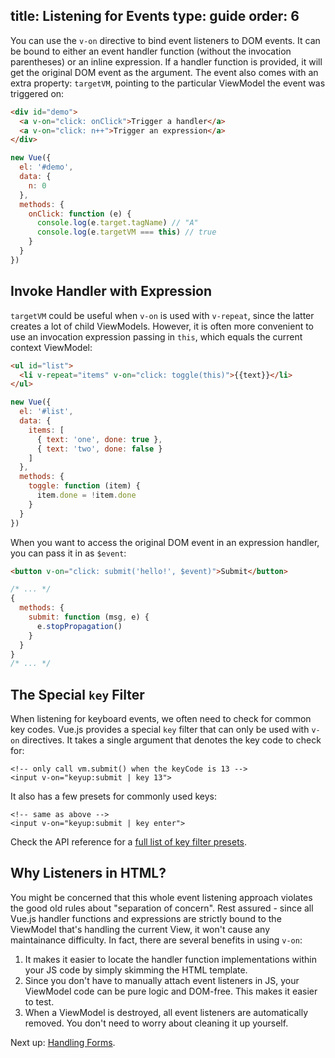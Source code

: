 title: Listening for Events
type: guide
order: 6
---

You can use the `v-on` directive to bind event listeners to DOM events. It can be bound to either an event handler function (without the invocation parentheses) or an inline expression. If a handler function is provided, it will get the original DOM event as the argument. The event also comes with an extra property: `targetVM`, pointing to the particular ViewModel the event was triggered on:

``` html
<div id="demo">
  <a v-on="click: onClick">Trigger a handler</a>
  <a v-on="click: n++">Trigger an expression</a>
</div>
```

``` js
new Vue({
  el: '#demo',
  data: {
    n: 0
  },
  methods: {
    onClick: function (e) {
      console.log(e.target.tagName) // "A"
      console.log(e.targetVM === this) // true
    }
  }
})
```

## Invoke Handler with Expression

`targetVM` could be useful when `v-on` is used with `v-repeat`, since the latter creates a lot of child ViewModels. However, it is often more convenient to use an invocation expression passing in `this`, which equals the current context ViewModel:

``` html
<ul id="list">
  <li v-repeat="items" v-on="click: toggle(this)">{{text}}</li>
</ul>
```

``` js
new Vue({
  el: '#list',
  data: {
    items: [
      { text: 'one', done: true },
      { text: 'two', done: false }
    ]
  },
  methods: {
    toggle: function (item) {
      item.done = !item.done
    }
  }
})
```

When you want to access the original DOM event in an expression handler, you can pass it in as `$event`:

``` html
<button v-on="click: submit('hello!', $event)">Submit</button>
```

``` js
/* ... */
{
  methods: {
    submit: function (msg, e) {
      e.stopPropagation()
    }
  }
}
/* ... */
```

## The Special `key` Filter

When listening for keyboard events, we often need to check for common key codes. Vue.js provides a special `key` filter that can only be used with `v-on` directives. It takes a single argument that denotes the key code to check for:

```
<!-- only call vm.submit() when the keyCode is 13 -->
<input v-on="keyup:submit | key 13">
```

It also has a few presets for commonly used keys:

```
<!-- same as above -->
<input v-on="keyup:submit | key enter">
```

Check the API reference for a [full list of key filter presets](/api/filters.html#key).

## Why Listeners in HTML?

You might be concerned that this whole event listening approach violates the good old rules about "separation of concern". Rest assured - since all Vue.js handler functions and expressions are strictly bound to the ViewModel that's handling the current View, it won't cause any maintainance difficulty. In fact, there are several benefits in using `v-on`:

1. It makes it easier to locate the handler function implementations within your JS code by simply skimming the HTML template.
2. Since you don't have to manually attach event listeners in JS, your ViewModel code can be pure logic and DOM-free. This makes it easier to test.
3. When a ViewModel is destroyed, all event listeners are automatically removed. You don't need to worry about cleaning it up yourself.

Next up: [Handling Forms](/guide/forms.html).